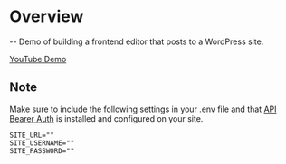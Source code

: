 # Overview
--
Demo of building a frontend editor that posts to a WordPress site.

[YouTube Demo](https://www.youtube.com/watch?v=ggnJlnSWnaA)

## Note
Make sure to include the following settings in your .env file and that [API Bearer Auth](https://wordpress.org/plugins/api-bearer-auth/) is installed and configured on your site.


```
SITE_URL=""
SITE_USERNAME=""
SITE_PASSWORD=""
```
